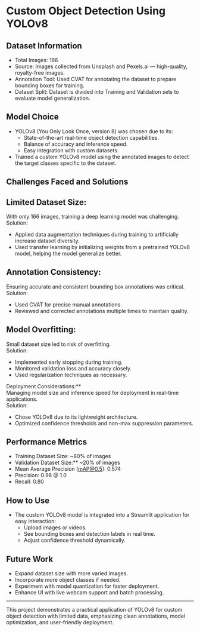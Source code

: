 # Custom Object Detection Using YOLOv8

## Dataset Information
- Total Images: 166
- Source: Images collected from Unsplash and Pexels.ai — high-quality, royalty-free images.
- Annotation Tool: Used CVAT for annotating the dataset to prepare bounding boxes for training.
- Dataset Split: Dataset is divided into Training and Validation sets to evaluate model generalization.

## Model Choice
- YOLOv8 (You Only Look Once, version 8) was chosen due to its:
  - State-of-the-art real-time object detection capabilities.
  - Balance of accuracy and inference speed.
  - Easy integration with custom datasets.
- Trained a custom YOLOv8 model using the annotated images to detect the target classes specific to the dataset.

## Challenges Faced and Solutions

## Limited Dataset Size: 
  With only 166 images, training a deep learning model was challenging.  
Solution:
  - Applied data augmentation techniques during training to artificially increase dataset diversity.  
  - Used transfer learning by initializing weights from a pretrained YOLOv8 model, helping the model generalize better.

## Annotation Consistency:  
  Ensuring accurate and consistent bounding box annotations was critical.  
  Solution:  
  - Used CVAT for precise manual annotations.  
  - Reviewed and corrected annotations multiple times to maintain quality.

## Model Overfitting:  
  Small dataset size led to risk of overfitting.  
Solution: 
  - Implemented early stopping during training.  
  - Monitored validation loss and accuracy closely.  
  - Used regularization techniques as necessary.

Deployment Considerations:**  
  Managing model size and inference speed for deployment in real-time applications.  
Solution: 
  - Chose YOLOv8 due to its lightweight architecture.  
  - Optimized confidence thresholds and non-max suppression parameters.

## Performance Metrics
- Training Dataset Size: ~80% of images  
- Validation Dataset Size:** ~20% of images  
- Mean Average Precision (mAP@0.5): 0.574  
- Precision: 0.98 @ 1.0 
- Recall: 0.80 


## How to Use
- The custom YOLOv8 model is integrated into a Streamlit application for easy interaction:
  - Upload images or videos.
  - See bounding boxes and detection labels in real time.
  - Adjust confidence threshold dynamically.

## Future Work
- Expand dataset size with more varied images.  
- Incorporate more object classes if needed.  
- Experiment with model quantization for faster deployment.  
- Enhance UI with live webcam support and batch processing.

---

This project demonstrates a practical application of YOLOv8 for custom object detection with limited data, emphasizing clean annotations, model optimization, and user-friendly deployment.
